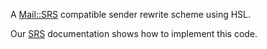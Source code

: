 A [Mail::SRS](http://search.cpan.org/perldoc?Mail::SRS) compatible sender rewrite scheme using HSL. 

Our [SRS](http://wiki.halon.se/SRS) documentation shows how to implement this code.
